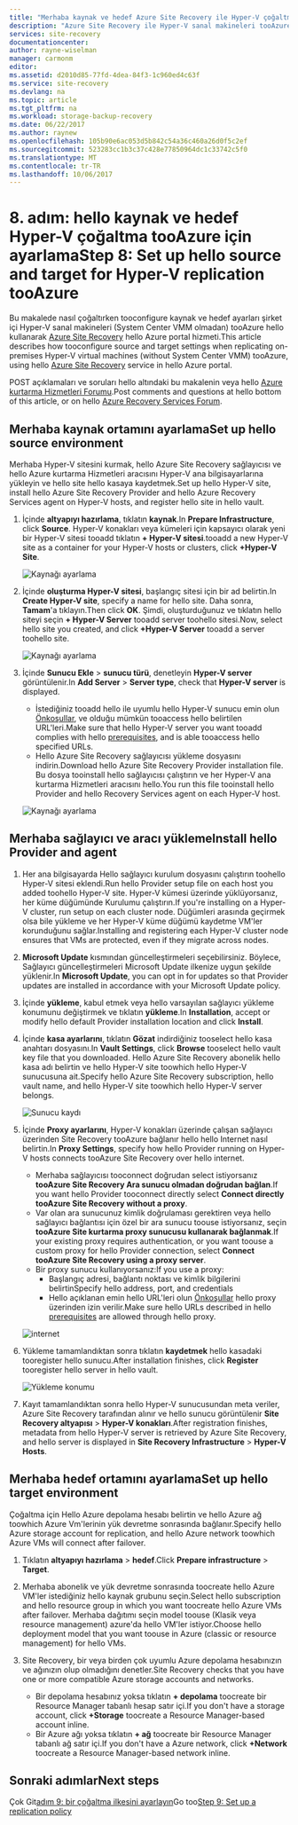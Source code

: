 ```yaml
---
title: "Merhaba kaynak ve hedef Azure Site Recovery ile Hyper-V çoğaltma tooAzure (System Center VMM olmadan) için yukarı aaaSet | Microsoft Docs"
description: "Azure Site Recovery ile Hyper-V sanal makineleri tooAzure depolama çoğaltma için kaynak ve hedef ayarlarını Hello adımları tooset özetler"
services: site-recovery
documentationcenter: 
author: rayne-wiselman
manager: carmonm
editor: 
ms.assetid: d2010d85-77fd-4dea-84f3-1c960ed4c63f
ms.service: site-recovery
ms.devlang: na
ms.topic: article
ms.tgt_pltfrm: na
ms.workload: storage-backup-recovery
ms.date: 06/22/2017
ms.author: raynew
ms.openlocfilehash: 105b90e6ac053d5b842c54a36c460a26d0f5c2ef
ms.sourcegitcommit: 523283cc1b3c37c428e77850964dc1c33742c5f0
ms.translationtype: MT
ms.contentlocale: tr-TR
ms.lasthandoff: 10/06/2017
---
```

# <a name="step-8-set-up-hello-source-and-target-for-hyper-v-replication-tooazure"></a><span data-ttu-id="cceb4-103">8. adım: hello kaynak ve hedef Hyper-V çoğaltma tooAzure için ayarlama</span><span class="sxs-lookup"><span data-stu-id="cceb4-103">Step 8: Set up hello source and target for Hyper-V replication tooAzure</span></span>

<span data-ttu-id="cceb4-104">Bu makalede nasıl çoğaltırken tooconfigure kaynak ve hedef ayarları şirket içi Hyper-V sanal makineleri (System Center VMM olmadan) tooAzure hello kullanarak [Azure Site Recovery](site-recovery-overview.md) hello Azure portal hizmeti.</span><span class="sxs-lookup"><span data-stu-id="cceb4-104">This article describes how tooconfigure source and target settings when replicating on-premises Hyper-V virtual machines (without System Center VMM) tooAzure, using hello [Azure Site Recovery](site-recovery-overview.md) service in hello Azure portal.</span></span>

<span data-ttu-id="cceb4-105">POST açıklamaları ve soruları hello altındaki bu makalenin veya hello [Azure kurtarma Hizmetleri Forumu](https://social.msdn.microsoft.com/forums/azure/home?forum=hypervrecovmgr).</span><span class="sxs-lookup"><span data-stu-id="cceb4-105">Post comments and questions at hello bottom of this article, or on hello [Azure Recovery Services Forum](https://social.msdn.microsoft.com/forums/azure/home?forum=hypervrecovmgr).</span></span>


## <a name="set-up-hello-source-environment"></a><span data-ttu-id="cceb4-106">Merhaba kaynak ortamını ayarlama</span><span class="sxs-lookup"><span data-stu-id="cceb4-106">Set up hello source environment</span></span>

<span data-ttu-id="cceb4-107">Merhaba Hyper-V sitesini kurmak, hello Azure Site Recovery sağlayıcısı ve hello Azure kurtarma Hizmetleri aracısını Hyper-V ana bilgisayarlarına yükleyin ve hello site hello kasaya kaydetmek.</span><span class="sxs-lookup"><span data-stu-id="cceb4-107">Set up hello Hyper-V site, install hello Azure Site Recovery Provider and hello Azure Recovery Services agent on Hyper-V hosts, and register hello site in hello vault.</span></span>

1. <span data-ttu-id="cceb4-108">İçinde **altyapıyı hazırlama**, tıklatın **kaynak**.</span><span class="sxs-lookup"><span data-stu-id="cceb4-108">In **Prepare Infrastructure**, click **Source**.</span></span> <span data-ttu-id="cceb4-109">Hyper-V konakları veya kümeleri için kapsayıcı olarak yeni bir Hyper-V sitesi tooadd tıklatın **+ Hyper-V sitesi**.</span><span class="sxs-lookup"><span data-stu-id="cceb4-109">tooadd a new Hyper-V site as a container for your Hyper-V hosts or clusters, click **+Hyper-V Site**.</span></span>

    ![Kaynağı ayarlama](./media/hyper-v-site-walkthrough-source-target/set-source1.png)
2. <span data-ttu-id="cceb4-111">İçinde **oluşturma Hyper-V sitesi**, başlangıç sitesi için bir ad belirtin.</span><span class="sxs-lookup"><span data-stu-id="cceb4-111">In **Create Hyper-V site**, specify a name for hello site.</span></span> <span data-ttu-id="cceb4-112">Daha sonra, **Tamam**'a tıklayın.</span><span class="sxs-lookup"><span data-stu-id="cceb4-112">Then click **OK**.</span></span> <span data-ttu-id="cceb4-113">Şimdi, oluşturduğunuz ve tıklatın hello siteyi seçin **+ Hyper-V Server** tooadd server toohello sitesi.</span><span class="sxs-lookup"><span data-stu-id="cceb4-113">Now, select hello site you created, and click **+Hyper-V Server** tooadd a server toohello site.</span></span>

    ![Kaynağı ayarlama](./media/hyper-v-site-walkthrough-source-target/set-source2.png)

3. <span data-ttu-id="cceb4-115">İçinde **Sunucu Ekle** > **sunucu türü**, denetleyin **Hyper-V server** görüntülenir.</span><span class="sxs-lookup"><span data-stu-id="cceb4-115">In **Add Server** > **Server type**, check that **Hyper-V server** is displayed.</span></span>

    - <span data-ttu-id="cceb4-116">İstediğiniz tooadd hello ile uyumlu hello Hyper-V sunucu emin olun [Önkoşullar](#on-premises-prerequisites), ve olduğu mümkün tooaccess hello belirtilen URL'leri.</span><span class="sxs-lookup"><span data-stu-id="cceb4-116">Make sure that hello Hyper-V server you want tooadd complies with hello [prerequisites](#on-premises-prerequisites), and is able tooaccess hello specified URLs.</span></span>
    - <span data-ttu-id="cceb4-117">Hello Azure Site Recovery sağlayıcısı yükleme dosyasını indirin.</span><span class="sxs-lookup"><span data-stu-id="cceb4-117">Download hello Azure Site Recovery Provider installation file.</span></span> <span data-ttu-id="cceb4-118">Bu dosya tooinstall hello sağlayıcısı çalıştırın ve her Hyper-V ana kurtarma Hizmetleri aracısını hello.</span><span class="sxs-lookup"><span data-stu-id="cceb4-118">You run this file tooinstall hello Provider and hello Recovery Services agent on each Hyper-V host.</span></span>

    ![Kaynağı ayarlama](./media/hyper-v-site-walkthrough-source-target/set-source3.png)


## <a name="install-hello-provider-and-agent"></a><span data-ttu-id="cceb4-120">Merhaba sağlayıcı ve aracı yükleme</span><span class="sxs-lookup"><span data-stu-id="cceb4-120">Install hello Provider and agent</span></span>

1. <span data-ttu-id="cceb4-121">Her ana bilgisayarda Hello sağlayıcı kurulum dosyasını çalıştırın toohello Hyper-V sitesi eklendi.</span><span class="sxs-lookup"><span data-stu-id="cceb4-121">Run hello Provider setup file on each host you added toohello Hyper-V site.</span></span> <span data-ttu-id="cceb4-122">Hyper-V kümesi üzerinde yüklüyorsanız, her küme düğümünde Kurulumu çalıştırın.</span><span class="sxs-lookup"><span data-stu-id="cceb4-122">If you're installing on a Hyper-V cluster, run setup on each cluster node.</span></span> <span data-ttu-id="cceb4-123">Düğümleri arasında geçirmek olsa bile yükleme ve her Hyper-V küme düğümü kaydetme VM'ler korunduğunu sağlar.</span><span class="sxs-lookup"><span data-stu-id="cceb4-123">Installing and registering each Hyper-V cluster node ensures that VMs are protected, even if they migrate across nodes.</span></span>
2. <span data-ttu-id="cceb4-124">**Microsoft Update** kısmından güncelleştirmeleri seçebilirsiniz. Böylece, Sağlayıcı güncelleştirmeleri Microsoft Update ilkenize uygun şekilde yüklenir.</span><span class="sxs-lookup"><span data-stu-id="cceb4-124">In **Microsoft Update**, you can opt in for updates so that Provider updates are installed in accordance with your Microsoft Update policy.</span></span>
3. <span data-ttu-id="cceb4-125">İçinde **yükleme**, kabul etmek veya hello varsayılan sağlayıcı yükleme konumunu değiştirmek ve tıklatın **yükleme**.</span><span class="sxs-lookup"><span data-stu-id="cceb4-125">In **Installation**, accept or modify hello default Provider installation location and click **Install**.</span></span>
4. <span data-ttu-id="cceb4-126">İçinde **kasa ayarlarını**, tıklatın **Gözat** indirdiğiniz tooselect hello kasa anahtarı dosyasını.</span><span class="sxs-lookup"><span data-stu-id="cceb4-126">In **Vault Settings**, click **Browse** tooselect hello vault key file that you downloaded.</span></span> <span data-ttu-id="cceb4-127">Hello Azure Site Recovery abonelik hello kasa adı belirtin ve hello Hyper-V site toowhich hello Hyper-V sunucusuna ait.</span><span class="sxs-lookup"><span data-stu-id="cceb4-127">Specify hello Azure Site Recovery subscription, hello vault name, and hello Hyper-V site toowhich hello Hyper-V server belongs.</span></span>

    ![Sunucu kaydı](./media/hyper-v-site-walkthrough-source-target/provider3.png)

5. <span data-ttu-id="cceb4-129">İçinde **Proxy ayarlarını**, Hyper-V konakları üzerinde çalışan sağlayıcı üzerinden Site Recovery tooAzure bağlanır hello hello Internet nasıl belirtin.</span><span class="sxs-lookup"><span data-stu-id="cceb4-129">In **Proxy Settings**, specify how hello Provider running on Hyper-V hosts connects tooAzure Site Recovery over hello internet.</span></span>

    * <span data-ttu-id="cceb4-130">Merhaba sağlayıcısı tooconnect doğrudan select istiyorsanız **tooAzure Site Recovery Ara sunucu olmadan doğrudan bağlan**.</span><span class="sxs-lookup"><span data-stu-id="cceb4-130">If you want hello Provider tooconnect directly select **Connect directly tooAzure Site Recovery without a proxy**.</span></span>
    * <span data-ttu-id="cceb4-131">Var olan ara sunucunuz kimlik doğrulaması gerektiren veya hello sağlayıcı bağlantısı için özel bir ara sunucu toouse istiyorsanız, seçin **tooAzure Site kurtarma proxy sunucusu kullanarak bağlanmak**.</span><span class="sxs-lookup"><span data-stu-id="cceb4-131">If your existing proxy requires authentication, or you want toouse a custom proxy for hello Provider connection, select **Connect tooAzure Site Recovery using a proxy server**.</span></span>
    * <span data-ttu-id="cceb4-132">Bir proxy sunucu kullanıyorsanız:</span><span class="sxs-lookup"><span data-stu-id="cceb4-132">If you use a proxy:</span></span>
        - <span data-ttu-id="cceb4-133">Başlangıç adresi, bağlantı noktası ve kimlik bilgilerini belirtin</span><span class="sxs-lookup"><span data-stu-id="cceb4-133">Specify hello address, port, and credentials</span></span>
        - <span data-ttu-id="cceb4-134">Hello açıklanan emin hello URL'leri olun [Önkoşullar](#prerequisites) hello proxy üzerinden izin verilir.</span><span class="sxs-lookup"><span data-stu-id="cceb4-134">Make sure hello URLs described in hello [prerequisites](#prerequisites) are allowed through hello proxy.</span></span>

    ![internet](./media/hyper-v-site-walkthrough-source-target/provider7.png)

6. <span data-ttu-id="cceb4-136">Yükleme tamamlandıktan sonra tıklatın **kaydetmek** hello kasadaki tooregister hello sunucu.</span><span class="sxs-lookup"><span data-stu-id="cceb4-136">After installation finishes, click **Register** tooregister hello server in hello vault.</span></span>

    ![Yükleme konumu](./media/hyper-v-site-walkthrough-source-target/provider2.png)

7. <span data-ttu-id="cceb4-138">Kayıt tamamlandıktan sonra hello Hyper-V sunucusundan meta veriler, Azure Site Recovery tarafından alınır ve hello sunucu görüntülenir **Site Recovery altyapısı** > **Hyper-V konakları**.</span><span class="sxs-lookup"><span data-stu-id="cceb4-138">After registration finishes, metadata from hello Hyper-V server is retrieved by Azure Site Recovery, and hello server is displayed in **Site Recovery Infrastructure** > **Hyper-V Hosts**.</span></span>


## <a name="set-up-hello-target-environment"></a><span data-ttu-id="cceb4-139">Merhaba hedef ortamını ayarlama</span><span class="sxs-lookup"><span data-stu-id="cceb4-139">Set up hello target environment</span></span>

<span data-ttu-id="cceb4-140">Çoğaltma için Hello Azure depolama hesabı belirtin ve hello Azure ağ toowhich Azure Vm'lerinin yük devretme sonrasında bağlanır.</span><span class="sxs-lookup"><span data-stu-id="cceb4-140">Specify hello Azure storage account for replication, and hello Azure network toowhich Azure VMs will connect after failover.</span></span>

1. <span data-ttu-id="cceb4-141">Tıklatın **altyapıyı hazırlama** > **hedef**.</span><span class="sxs-lookup"><span data-stu-id="cceb4-141">Click **Prepare infrastructure** > **Target**.</span></span>
2. <span data-ttu-id="cceb4-142">Merhaba abonelik ve yük devretme sonrasında toocreate hello Azure VM'ler istediğiniz hello kaynak grubunu seçin.</span><span class="sxs-lookup"><span data-stu-id="cceb4-142">Select hello subscription and hello resource group in which you want toocreate hello Azure VMs after failover.</span></span> <span data-ttu-id="cceb4-143">Merhaba dağıtımı seçin model toouse (Klasik veya resource management) azure'da hello VM'ler istiyor.</span><span class="sxs-lookup"><span data-stu-id="cceb4-143">Choose hello deployment model that you want toouse in Azure (classic or resource management) for hello VMs.</span></span>

3. <span data-ttu-id="cceb4-144">Site Recovery, bir veya birden çok uyumlu Azure depolama hesabınızın ve ağınızın olup olmadığını denetler.</span><span class="sxs-lookup"><span data-stu-id="cceb4-144">Site Recovery checks that you have one or more compatible Azure storage accounts and networks.</span></span>

    - <span data-ttu-id="cceb4-145">Bir depolama hesabınız yoksa tıklatın **+ depolama** toocreate bir Resource Manager tabanlı hesap satır içi.</span><span class="sxs-lookup"><span data-stu-id="cceb4-145">If you don't have a storage account, click **+Storage** toocreate a Resource Manager-based account inline.</span></span> 
    - <span data-ttu-id="cceb4-146">Bir Azure ağı yoksa tıklatın **+ ağ** toocreate bir Resource Manager tabanlı ağ satır içi.</span><span class="sxs-lookup"><span data-stu-id="cceb4-146">If you don't have a Azure network, click **+Network** toocreate a Resource Manager-based network inline.</span></span>






## <a name="next-steps"></a><span data-ttu-id="cceb4-147">Sonraki adımlar</span><span class="sxs-lookup"><span data-stu-id="cceb4-147">Next steps</span></span>

<span data-ttu-id="cceb4-148">Çok Git[adım 9: bir çoğaltma ilkesini ayarlayın](hyper-v-site-walkthrough-replication.md)</span><span class="sxs-lookup"><span data-stu-id="cceb4-148">Go too[Step 9: Set up a replication policy](hyper-v-site-walkthrough-replication.md)</span></span>
